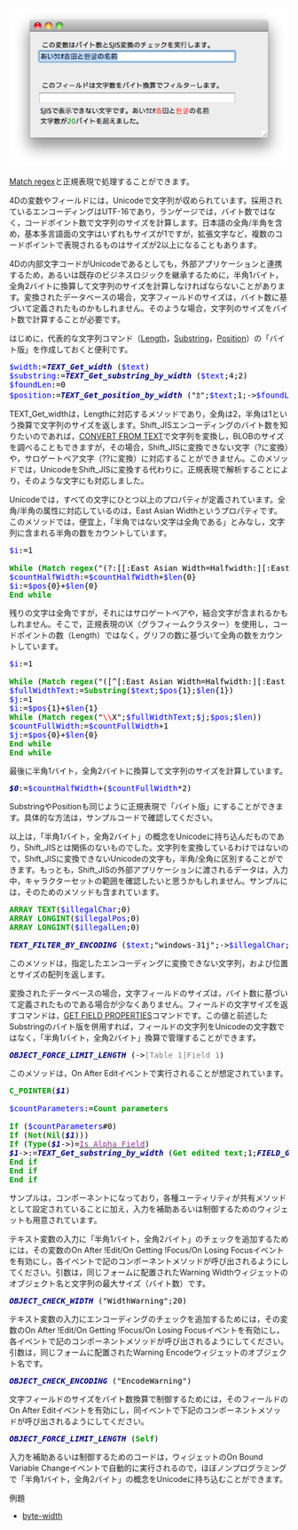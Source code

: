![](https://github.com/4D-JP/questions/blob/master/screenshot.png)

[Match regex](http://doc.4d.com/4Dv15/4D/15/Match-regex.301-2006648.ja.html)と正規表現で処理することができます。

4Dの変数やフィールドには，Unicodeで文字列が収められています。採用されているエンコーディングはUTF-16であり，ランゲージでは，バイト数ではなく，コードポイント数で文字列のサイズを計算します。日本語の全角/半角を含め，基本多言語面の文字はいずれもサイズが1ですが，拡張文字など，複数のコードポイントで表現されるものはサイズが2以上になることもあります。

4Dの内部文字コードがUnicodeであるとしても，外部アプリケーションと連携するため，あるいは既存のビジネスロジックを継承するために，半角1バイト，全角2バイトに換算して文字列のサイズを計算しなければならないことがあります。変換されたデータベースの場合，文字フィールドのサイズは，バイト数に基づいて定義されたものかもしれません。そのような場合，文字列のサイズをバイト数で計算することが必要です。

はじめに，代表的な文字列コマンド（[Length](http://doc.4d.com/4Dv15/4D/15/Length.301-2006662.ja.html)，[Substring](http://doc.4d.com/4Dv15/4D/15/Substring.301-2006645.ja.html)，[Position](http://doc.4d.com/4Dv15/4D/15/Position.301-2006659.ja.html)）の「バイト版」を作成しておくと便利です。

<!-- Generator: GNU source-highlight 3.1.6
by Lorenzo Bettini
http://www.lorenzobettini.it
http://www.gnu.org/software/src-highlite -->
<pre><tt><font color="#0000FF">$width</font><font color="#000000">:=</font><b><i><font color="#000080">TEXT_Get_width </font></i></b><font color="#000000">(</font><font color="#0000FF">$text</font><font color="#000000">)</font>
<font color="#0000FF">$substring</font><font color="#000000">:=</font><b><i><font color="#000080">TEXT_Get_substring_by_width </font></i></b><font color="#000000">(</font><font color="#0000FF">$text</font><font color="#000000">;</font><font color="#000000">4</font><font color="#000000">;</font><font color="#000000">2</font><font color="#000000">)</font>
<font color="#0000FF">$foundLen</font><font color="#000000">:=</font><font color="#000000">0</font>
<font color="#0000FF">$position</font><font color="#000000">:=</font><b><i><font color="#000080">TEXT_Get_position_by_width </font></i></b><font color="#000000">(</font><font color="#000000">"ｶ"</font><font color="#000000">;</font><font color="#0000FF">$text</font><font color="#000000">;</font><font color="#000000">1</font><font color="#000000">;-&gt;</font><font color="#0000FF">$foundLen</font><font color="#000000">)</font></tt></pre>

TEXT_Get_widthは，Lengthに対応するメソッドであり，全角は2，半角は1という換算で文字列のサイズを返します。Shift_JISエンコーディングのバイト数を知りたいのであれば，[CONVERT FROM TEXT](http://doc.4d.com/4Dv15/4D/15/CONVERT-FROM-TEXT.301-2006651.ja.html)で文字列を変換し，BLOBのサイズを調べることもできますが，その場合，Shift_JISに変換できない文字（?に変換）や，サロゲートペア文字（??に変換）に対応することができません。このメソッドでは，UnicodeをShift_JISに変換する代わりに，正規表現で解析することにより，そのような文字にも対応しました。

Unicodeでは，すべての文字にひとつ以上のプロパティが定義されています。全角/半角の属性に対応しているのは，East Asian Widthというプロパティです。このメソッドでは，便宜上，「半角ではない文字は全角である」とみなし，文字列に含まれる半角の数をカウントしています。

<!-- Generator: GNU source-highlight 3.1.6
by Lorenzo Bettini
http://www.lorenzobettini.it
http://www.gnu.org/software/src-highlite -->
<pre><tt><font color="#0000FF">$i</font><font color="#000000">:=</font><font color="#000000">1</font>

<b><font color="#009900">While</font></b> <font color="#000000">(</font><b><font color="#009900">Match regex</font></b><font color="#000000">(</font><font color="#000000">"(?:[[:East Asian Width=Halfwidth:][:East Asian Width=Narrow:]]+)"</font><font color="#000000">;</font><font color="#0000FF">$text</font><font color="#000000">;</font><font color="#0000FF">$i</font><font color="#000000">;</font><font color="#0000FF">$pos</font><font color="#000000">;</font><font color="#0000FF">$len</font><font color="#000000">))</font>
<font color="#0000FF">$countHalfWidth</font><font color="#000000">:=</font><font color="#0000FF">$countHalfWidth</font><font color="#000000">+</font><font color="#0000FF">$len</font><font color="#000000">{</font><font color="#000000">0</font><font color="#000000">}</font>
<font color="#0000FF">$i</font><font color="#000000">:=</font><font color="#0000FF">$pos</font><font color="#000000">{</font><font color="#000000">0</font><font color="#000000">}+</font><font color="#0000FF">$len</font><font color="#000000">{</font><font color="#000000">0</font><font color="#000000">}</font>
<b><font color="#009900">End while</font></b> </tt></pre>

残りの文字は全角ですが，それにはサロゲートペアや，結合文字が含まれるかもしれません。そこで，正規表現の\X（グラフィームクラスター）を使用し，コードポイントの数（Length）ではなく，グリフの数に基づいて全角の数をカウントしています。

<!-- Generator: GNU source-highlight 3.1.6
by Lorenzo Bettini
http://www.lorenzobettini.it
http://www.gnu.org/software/src-highlite -->
<pre><tt><font color="#0000FF">$i</font><font color="#000000">:=</font><font color="#000000">1</font>

<b><font color="#009900">While</font></b> <font color="#000000">(</font><b><font color="#009900">Match regex</font></b><font color="#000000">(</font><font color="#000000">"([^[:East Asian Width=Halfwidth:][:East Asian Width=Narrow:]]+)"</font><font color="#000000">;</font><font color="#0000FF">$text</font><font color="#000000">;</font><font color="#0000FF">$i</font><font color="#000000">;</font><font color="#0000FF">$pos</font><font color="#000000">;</font><font color="#0000FF">$len</font><font color="#000000">))</font>
<font color="#0000FF">$fullWidthText</font><font color="#000000">:=</font><b><font color="#009900">Substring</font></b><font color="#000000">(</font><font color="#0000FF">$text</font><font color="#000000">;</font><font color="#0000FF">$pos</font><font color="#000000">{</font><font color="#000000">1</font><font color="#000000">};</font><font color="#0000FF">$len</font><font color="#000000">{</font><font color="#000000">1</font><font color="#000000">})</font>
<font color="#0000FF">$j</font><font color="#000000">:=</font><font color="#000000">1</font>
<font color="#0000FF">$i</font><font color="#000000">:=</font><font color="#0000FF">$pos</font><font color="#000000">{</font><font color="#000000">1</font><font color="#000000">}+</font><font color="#0000FF">$len</font><font color="#000000">{</font><font color="#000000">1</font><font color="#000000">}</font>
<b><font color="#009900">While</font></b> <font color="#000000">(</font><b><font color="#009900">Match regex</font></b><font color="#000000">(</font><font color="#000000">"</font><font color="#FF0000">\\</font><font color="#000000">X"</font><font color="#000000">;</font><font color="#0000FF">$fullWidthText</font><font color="#000000">;</font><font color="#0000FF">$j</font><font color="#000000">;</font><font color="#0000FF">$pos</font><font color="#000000">;</font><font color="#0000FF">$len</font><font color="#000000">))</font>
<font color="#0000FF">$countFullWidth</font><font color="#000000">:=</font><font color="#0000FF">$countFullWidth</font><font color="#000000">+</font><font color="#000000">1</font>
<font color="#0000FF">$j</font><font color="#000000">:=</font><font color="#0000FF">$pos</font><font color="#000000">{</font><font color="#000000">0</font><font color="#000000">}+</font><font color="#0000FF">$len</font><font color="#000000">{</font><font color="#000000">0</font><font color="#000000">}</font>
<b><font color="#009900">End while</font></b> 
<b><font color="#009900">End while</font></b> </tt></pre>

最後に半角1バイト，全角2バイトに換算して文字列のサイズを計算しています。

<!-- Generator: GNU source-highlight 3.1.6
by Lorenzo Bettini
http://www.lorenzobettini.it
http://www.gnu.org/software/src-highlite -->
<pre><tt><b><i><font color="#000080">$0</font></i></b><font color="#000000">:=</font><font color="#0000FF">$countHalfWidth</font><font color="#000000">+(</font><font color="#0000FF">$countFullWidth</font><font color="#000000">*</font><font color="#000000">2</font><font color="#000000">)</font></tt></pre>

SubstringやPositionも同じように正規表現で「バイト版」にすることができます。具体的な方法は，サンプルコードで確認してください。

以上は，「半角1バイト，全角2バイト」の概念をUnicodeに持ち込んだものであり，Shift_JISとは関係のないものでした。文字列を変換しているわけではないので，Shift_JISに変換できないUnicodeの文字も，半角/全角に区別することができます。もっとも，Shift_JISの外部アプリケーションに渡されるデータは，入力中，キャラクターセットの範囲を確認したいと思うかもしれません。サンプルには，そのためのメソッドも含まれています。

<!-- Generator: GNU source-highlight 3.1.6
by Lorenzo Bettini
http://www.lorenzobettini.it
http://www.gnu.org/software/src-highlite -->
<pre><tt><b><font color="#009900">ARRAY TEXT</font></b><font color="#000000">(</font><font color="#0000FF">$illegalChar</font><font color="#000000">;</font><font color="#000000">0</font><font color="#000000">)</font>
<b><font color="#009900">ARRAY LONGINT</font></b><font color="#000000">(</font><font color="#0000FF">$illegalPos</font><font color="#000000">;</font><font color="#000000">0</font><font color="#000000">)</font>
<b><font color="#009900">ARRAY LONGINT</font></b><font color="#000000">(</font><font color="#0000FF">$illegalLen</font><font color="#000000">;</font><font color="#000000">0</font><font color="#000000">)</font>

<b><i><font color="#000080">TEXT_FILTER_BY_ENCODING </font></i></b><font color="#000000">(</font><font color="#0000FF">$text</font><font color="#000000">;</font><font color="#000000">"windows-31j"</font><font color="#000000">;-&gt;</font><font color="#0000FF">$illegalChar</font><font color="#000000">;-&gt;</font><font color="#0000FF">$illegalPos</font><font color="#000000">;-&gt;</font><font color="#0000FF">$illegalLen</font><font color="#000000">)</font></tt></pre>

このメソッドは，指定したエンコーディングに変換できない文字列，および位置とサイズの配列を返します。

変換されたデータベースの場合，文字フィールドのサイズは，バイト数に基づいて定義されたものである場合が少なくありません。フィールドの文字サイズを返すコマンドは，[GET FIELD PROPERTIES](http://doc.4d.com/4Dv15/4D/15/GET-FIELD-PROPERTIES.301-2006631.ja.html)コマンドです。この値と前述したSubstringのバイト版を併用すれば，フィールドの文字列をUnicodeの文字数ではなく，「半角1バイト，全角2バイト」換算で管理することができます。

<!-- Generator: GNU source-highlight 3.1.6
by Lorenzo Bettini
http://www.lorenzobettini.it
http://www.gnu.org/software/src-highlite -->
<pre><tt><b><i><font color="#000080">OBJECT_FORCE_LIMIT_LENGTH </font></i></b><font color="#000000">(-&gt;</font><font color="#808080">[Table_1]Field_1</font><font color="#000000">)</font></tt></pre>

このメソッドは，On After Editイベントで実行されることが想定されています。

<!-- Generator: GNU source-highlight 3.1.6
by Lorenzo Bettini
http://www.lorenzobettini.it
http://www.gnu.org/software/src-highlite -->
<pre><tt><b><font color="#009900">C_POINTER</font></b><font color="#000000">(</font><b><i><font color="#000080">$1</font></i></b><font color="#000000">)</font>

<font color="#0000FF">$countParameters</font><font color="#000000">:=</font><b><font color="#009900">Count parameters</font></b>

<b><font color="#009900">If</font></b> <font color="#000000">(</font><font color="#0000FF">$countParameters</font><font color="#000000">#</font><font color="#000000">0</font><font color="#000000">)</font>
<b><font color="#009900">If</font></b> <font color="#000000">(</font><b><font color="#009900">Not</font></b><font color="#000000">(</font><b><font color="#009900">Nil</font></b><font color="#000000">(</font><b><i><font color="#000080">$1</font></i></b><font color="#000000">)))</font>
<b><font color="#009900">If</font></b> <font color="#000000">(</font><b><font color="#009900">Type</font></b><font color="#000000">(</font><b><i><font color="#000080">$1</font></i></b><font color="#000000">-&gt;)=</font><u><font color="#993399">Is Alpha Field</font></u><font color="#000000">)</font>
<b><i><font color="#000080">$1</font></i></b><font color="#000000">-&gt;:=</font><b><i><font color="#000080">TEXT_Get_substring_by_width </font></i></b><font color="#000000">(</font><b><font color="#009900">Get edited text</font></b><font color="#000000">;</font><font color="#000000">1</font><font color="#000000">;</font><b><i><font color="#000080">FIELD_Get_limit_length </font></i></b><font color="#000000">(</font><b><i><font color="#000080">$1</font></i></b><font color="#000000">))</font>
<b><font color="#009900">End if</font></b> 
<b><font color="#009900">End if</font></b> 
<b><font color="#009900">End if</font></b> </tt></pre>

サンプルは，コンポーネントになっており，各種ユーティリティが共有メソッドとして設定されていることに加え，入力を補助あるいは制御するためのウィジェットも用意されています。

テキスト変数の入力に「半角1バイト，全角2バイト」のチェックを追加するためには，その変数のOn After !Edit/On Getting !Focus/On Losing Focusイベントを有効にし，各イベントで記のコンポーネントメソッドが呼び出されるようにしてください。引数は，同じフォームに配置されたWarning Widthウィジェットのオブジェクト名と文字列の最大サイズ（バイト数）です。

<!-- Generator: GNU source-highlight 3.1.6
by Lorenzo Bettini
http://www.lorenzobettini.it
http://www.gnu.org/software/src-highlite -->
<pre><tt><b><i><font color="#000080">OBJECT_CHECK_WIDTH </font></i></b><font color="#000000">(</font><font color="#000000">"WidthWarning"</font><font color="#000000">;</font><font color="#000000">20</font><font color="#000000">)</font></tt></pre>

テキスト変数の入力にエンコーディングのチェックを追加するためには，その変数のOn After !Edit/On Getting !Focus/On Losing Focusイベントを有効にし，各イベントで記のコンポーネントメソッドが呼び出されるようにしてください。引数は，同じフォームに配置されたWarning Encodeウィジェットのオブジェクト名です。

<!-- Generator: GNU source-highlight 3.1.6
by Lorenzo Bettini
http://www.lorenzobettini.it
http://www.gnu.org/software/src-highlite -->
<pre><tt><b><i><font color="#000080">OBJECT_CHECK_ENCODING </font></i></b><font color="#000000">(</font><font color="#000000">"EncodeWarning"</font><font color="#000000">)</font></tt></pre>

文字フィールドのサイズをバイト数換算で制御するためには，そのフィールドのOn After Editイベントを有効にし，同イベントで下記のコンポーネントメソッドが呼び出されるようにしてください。

<!-- Generator: GNU source-highlight 3.1.6
by Lorenzo Bettini
http://www.lorenzobettini.it
http://www.gnu.org/software/src-highlite -->
<pre><tt><b><i><font color="#000080">OBJECT_FORCE_LIMIT_LENGTH </font></i></b><font color="#000000">(</font><b><font color="#009900">Self</font></b><font color="#000000">)</font></tt></pre>

入力を補助あるいは制御するためのコードは，ウィジェットのOn Bound Variable Changeイベントで自動的に実行されるので，ほぼノンプログラミングで「半角1バイト，全角2バイト」の概念をUnicodeに持ち込むことができます。

例題

* [byte-width](https://github.com/4D-JP/byte-width)


